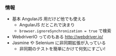 ### 情報

* 基本 AngularJS 用だけど他でも使える
  - AngularJS だとこれで決まり
  - `browser.ignoreSynchronization = true` で検索
* WebdriverIO ってのもある http://webdriver.io/
* Jasmine や Selenium に非同期拡張が入っている
  - 非同期のテストを簡単にかけて何気にすごい!
